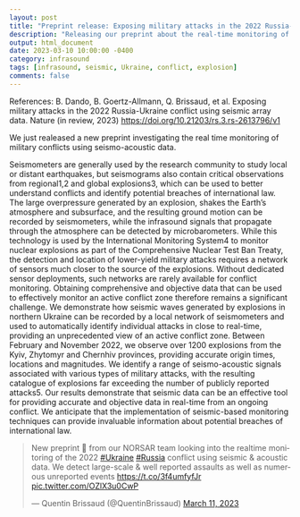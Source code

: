 ```yaml
---
layout: post
title: "Preprint release: Exposing military attacks in the 2022 Russia-Ukraine conflict using seismic array data"
description: "Releasing our preprint about the real-time monitoring of military conflicts."
output: html_document
date: 2023-03-10 10:00:00 -0400
category: infrasound
tags: [infrasound, seismic, Ukraine, conflict, explosion]
comments: false
---
```


References:
B. Dando, B. Goertz-Allmann, Q. Brissaud, et al. Exposing military attacks in the 2022 Russia-Ukraine conflict using seismic array data. Nature (in review, 2023)
<https://doi.org/10.21203/rs.3.rs-2613796/v1>

We just realeased a new preprint investigating the real time monitoring of military conflicts using seismo-acoustic data.


Seismometers are generally used by the research community to study local or distant earthquakes, but seismograms also contain critical observations from regional1,2 and global explosions3, which can be used to better understand conflicts and identify potential breaches of international law. The large overpressure generated by an explosion, shakes the Earth’s atmosphere and subsurface, and the resulting ground motion can be recorded by seismometers, while the infrasound signals that propagate through the atmosphere can be detected by microbarometers. While this technology is used by the International Monitoring System4 to monitor nuclear explosions as part of the Comprehensive Nuclear Test Ban Treaty, the detection and location of lower-yield military attacks requires a network of sensors much closer to the source of the explosions. Without dedicated sensor deployments, such networks are rarely available for conflict monitoring. Obtaining comprehensive and objective data that can be used to effectively monitor an active conflict zone therefore remains a significant challenge. We demonstrate how seismic waves generated by explosions in northern Ukraine can be recorded by a local network of seismometers and used to automatically identify individual attacks in close to real-time, providing an unprecedented view of an active conflict zone. Between February and November 2022, we observe over 1200 explosions from the Kyiv, Zhytomyr and Chernhiv provinces, providing accurate origin times, locations and magnitudes. We identify a range of seismo-acoustic signals associated with various types of military attacks, with the resulting catalogue of explosions far exceeding the number of publicly reported attacks5. Our results demonstrate that seismic data can be an effective tool for providing accurate and objective data in real-time from an ongoing conflict. We anticipate that the implementation of seismic-based monitoring techniques can provide invaluable information about potential breaches of international law.

<blockquote class="twitter-tweet"><p lang="en" dir="ltr">New preprint 🚨 from our NORSAR team looking into the realtime monitoring of the 2022 <a href="https://twitter.com/hashtag/Ukraine?src=hash&amp;ref_src=twsrc%5Etfw">#Ukraine</a> <a href="https://twitter.com/hashtag/Russia?src=hash&amp;ref_src=twsrc%5Etfw">#Russia</a> conflict using seismic &amp; acoustic data. We detect large-scale &amp; well reported assaults as well as numerous unreported events <a href="https://t.co/3f4umfyfJr">https://t.co/3f4umfyfJr</a> <a href="https://t.co/OZlX3u0CwP">pic.twitter.com/OZlX3u0CwP</a></p>&mdash; Quentin Brissaud (@QuentinBrissaud) <a href="https://twitter.com/QuentinBrissaud/status/1634454646570852353?ref_src=twsrc%5Etfw">March 11, 2023</a></blockquote> <script async src="https://platform.twitter.com/widgets.js" charset="utf-8"></script>